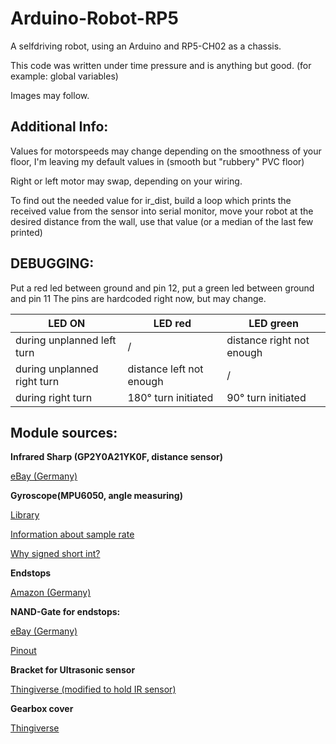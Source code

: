 # Arduino-Robot-RP5
A selfdriving robot, using an Arduino and RP5-CH02 as a chassis.

This code was written under time pressure and is anything but good. (for example: global variables)

Images may follow.


## Additional Info:

  Values for motorspeeds may change depending on the smoothness of your floor, I'm leaving my default values in (smooth but "rubbery" PVC floor)
  
  Right or left motor may swap, depending on your wiring.
  
  To find out the needed value for ir_dist, build a loop which prints the received value from the sensor into serial monitor, move your robot at the desired distance from the wall, use that value (or a median of the last few printed)

 ## DEBUGGING:

  Put a red led between ground and pin 12, put a green led between ground and pin 11
  The pins are hardcoded right now, but may change.
  
  **LED ON** | **LED red** | **LED green**
  --- | --- | ---
  during unplanned left turn | / | distance right not enough
  during unplanned right turn | distance left not enough | /
  during right turn | 180° turn initiated | 90° turn initiated
  

 ## Module sources:

  **Infrared Sharp (GP2Y0A21YK0F, distance sensor)**
  
  [eBay (Germany)](https://www.ebay.de/itm/Sharp-IR-Sensor-GP2Y0A21YK0F-Distanzsensor-Kabel-Arduino-Infrarot-Raspberry-Pi/253638031006)
  

  **Gyroscope(MPU6050, angle measuring)**
  
  [Library](https://github.com/tockn/MPU6050_tockn)
  
  [Information about sample rate](https://www.researchgate.net/post/Who_have_used_the_Arduino_and_mpu6050_Can_you_tell_me_how_to_set_the_sample_rate_for_mpu6050)
  
  [Why signed short int?](https://www.luis.uni-hannover.de/fileadmin/kurse/material/CKurs/list_Operatoren.pdf)

  
  **Endstops**
  
  [Amazon (Germany)](https://www.amazon.de/gp/product/B0744HCY6G)

  
  **NAND-Gate for endstops:**
  
  [eBay (Germany)](https://www.ebay.de/itm/CD4093BE-CMOS-Quad-2-Input-NAND-Schmitt-Triggers-HLF-DIP-14-1-oder-2-St%C3%BCck/172410722963?ssPageName=STRK%3AMEBIDX%3AIT&var=471240518309&_trksid=p2057872.m2749.l2649)
  
  [Pinout](https://www.petervis.com/GCSE_Design_and_Technology_Electronic_Products/nand-gate-timers/nand-gate-timer-delay-on/cd4093b-pinout.gif)

  
  **Bracket for Ultrasonic sensor**
  
  [Thingiverse (modified to hold IR sensor)](https://www.thingiverse.com/thing:189585)

  
  **Gearbox cover**
  
  [Thingiverse](https://www.thingiverse.com/thing:2985540)
